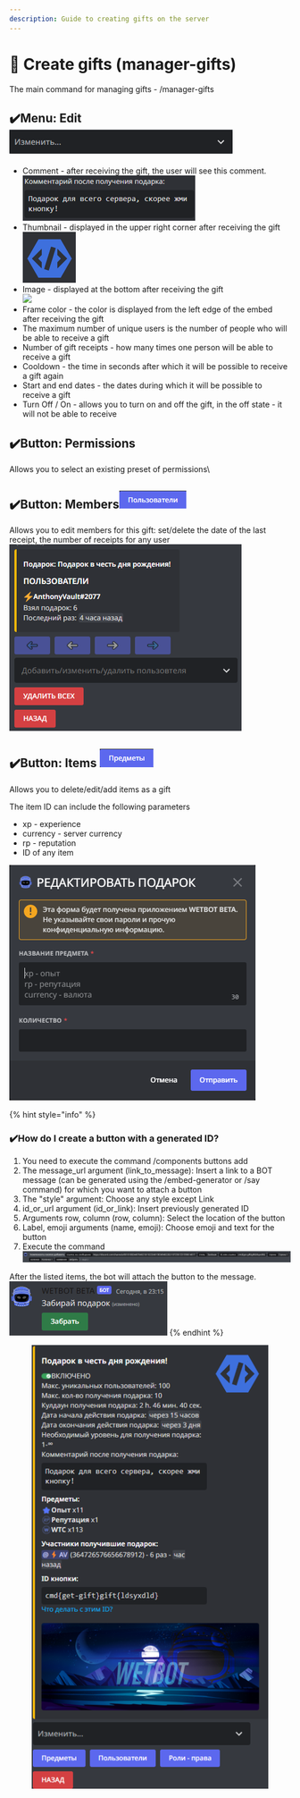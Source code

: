 ```yaml
---
description: Guide to creating gifts on the server
---
```


# 🎁 Create gifts (manager-gifts)

The main command for managing gifts - /manager-gifts

## ✔️Menu: Edit <img src="../.gitbook/assets/Скриншот 07-02-2023 230810.png" alt="" data-size="original">

* Comment - after receiving the gift, the user will see this comment.![](<../.gitbook/assets/Скриншот 07-02-2023 233016.png>)
* Thumbnail - displayed in the upper right corner after receiving the gift\
  ![](<../.gitbook/assets/fsdfs (3).png>)
* Image - displayed at the bottom after receiving the gift\
  ![](<../.gitbook/assets/159Z\_2107.w026.n002.628B.p1.628 \[преобразованныfsdй]-01.png>)
* Frame color - the color is displayed from the left edge of the embed after receiving the gift
* The maximum number of unique users is the number of people who will be able to receive a gift
* Number of gift receipts - how many times one person will be able to receive a gift
* Cooldown - the time in seconds after which it will be possible to receive a gift again
* Start and end dates - the dates during which it will be possible to receive a gift
* Turn Off / On - allows you to turn on and off the gift, in the off state - it will not be able to receive

## ✔️Button: Permissions

Allows you to select an existing preset of permissions\\

## ✔️Button: Members![](<../.gitbook/assets/Скриншот 07-02-2023 231156.png>)

Allows you to edit members for this gift: set/delete the date of the last receipt, the number of receipts for any user\
<img src="../.gitbook/assets/Скриншот 07-02-2023 233244.png" alt="" data-size="original">

## ✔️Button: Items ![](<../.gitbook/assets/Скриншот 07-02-2023 231307.png>)

Allows you to delete/edit/add items as a gift

The item ID can include the following parameters

* xp - experience
* currency - server currency
* rp - reputation
* ID of any item

![](<../.gitbook/assets/Скриншот 07-02-2023 233506.png>)

{% hint style="info" %}
### ✔️How do I create a button with a generated ID?

1. You need to execute the command /components buttons add
2. The message\_url argument (link\_to\_message): Insert a link to a BOT message (can be generated using the /embed-generator or /say command) for which you want to attach a button
3. The "style" argument: Choose any style except Link
4. id\_or\_url argument (id\_or\_link): Insert previously generated ID
5. Arguments row, column (row, column): Select the location of the button
6. Label, emoji arguments (name, emoji): Choose emoji and text for the button
7. Execute the command<img src="../.gitbook/assets/Скриншот 07-02-2023 231601.png" alt="" data-size="line">

After the listed items, the bot will attach the button to the message. <img src="../.gitbook/assets/Скриншот 07-02-2023 232118.png" alt="" data-size="original">
{% endhint %}

<figure><img src="../.gitbook/assets/fsdfs (2).png" alt=""><figcaption></figcaption></figure>
